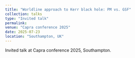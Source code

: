 ```yaml
---
title: "Worldline approach to Kerr black hole: PM vs. GSF"
collection: talks
type: "Invited talk"
permalink: 
venue: "Capra conference 2025"
date: 2025-07-23
location: "Southampton, UK"
---
```

Invited talk at Capra conference 2025, Southampton.
